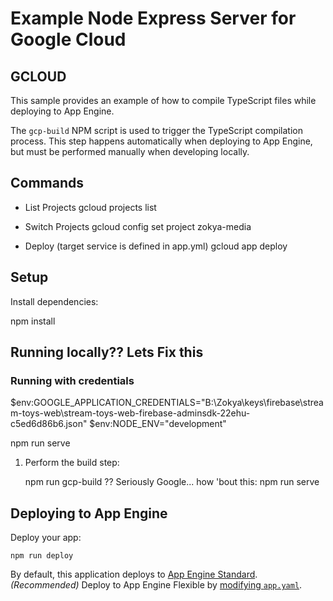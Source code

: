 # Example Node Express Server for Google Cloud

## GCLOUD
This sample provides an example of how to compile TypeScript files while
deploying to App Engine.

The `gcp-build` NPM script is used to trigger the TypeScript compilation
process. This step happens automatically when deploying to App Engine, but must
be performed manually when developing locally.

## Commands
* List Projects
    gcloud projects list

* Switch Projects
    gcloud config set project zokya-media

* Deploy (target service is defined in app.yml)
    gcloud app deploy


## Setup

Install dependencies:

   npm install

## Running locally?? Lets Fix this
### Running with credentials
$env:GOOGLE_APPLICATION_CREDENTIALS="B:\Zokya\keys\firebase\stream-toys-web\stream-toys-web-firebase-adminsdk-22ehu-c5ed6d86b6.json"
$env:NODE_ENV="development" 

npm run serve

1. Perform the build step:

    npm run gcp-build ?? Seriously Google... how 'bout this: npm run serve

## Deploying to App Engine

Deploy your app:

    npm run deploy

By default, this application deploys to [App Engine Standard][appengine]. _(Recommended)_
Deploy to App Engine Flexible by [modifying `app.yaml`][app_yaml].

[appengine]: https://cloud.google.com/appengine/docs/standard/nodejs
[app_yaml]: https://cloud.google.com/appengine/docs/flexible/nodejs/configuring-your-app-with-app-yaml
[tutorial]: https://cloud.google.com/appengine/docs/standard/nodejs/quickstart
[contributing]: https://github.com/GoogleCloudPlatform/nodejs-docs-samples/blob/master/CONTRIBUTING.md
